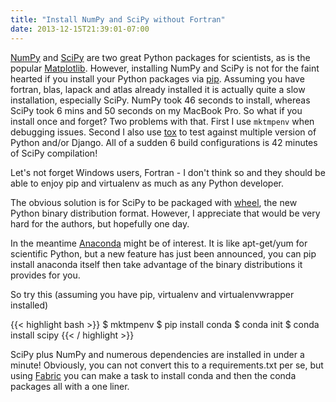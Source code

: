 ```yaml
---
title: "Install NumPy and SciPy without Fortran"
date: 2013-12-15T21:39:01-07:00
---
```


[NumPy](http://www.numpy.org/) and [SciPy](http://www.scipy.org/) are
two great Python packages for scientists, as is the popular
[Matplotlib](http://matplotlib.org/). However, installing NumPy and
SciPy is not for the faint hearted if you install your Python packages
via [pip](http://www.pip-installer.org/). Assuming you have fortran,
blas, lapack and atlas already installed it is actually quite a slow
installation, especially SciPy. NumPy took 46 seconds to install,
whereas SciPy took 6 mins and 50 seconds on my MacBook Pro. So what if
you install once and forget? Two problems with that. First I use 
``mktmpenv`` when debugging issues. Second I also use
[tox](http://tox.readthedocs.org/) to test against multiple version of
Python and/or Django. All of a sudden 6 build configurations is 42
minutes of SciPy compilation!  
  
Let's not forget Windows users, Fortran - I don't think so and they
should be able to enjoy pip and virtualenv as much as any Python
developer.  
  
The obvious solution is for SciPy to be packaged with
[wheel](http://wheel.readthedocs.org/), the new Python binary
distribution format. However, I appreciate that would be very hard for
the authors, but hopefully one day.  
  
In the meantime [Anaconda](https://store.continuum.io/cshop/anaconda/)
might be of interest. It is like apt-get/yum for scientific Python, but
a new feature has just been announced, you can pip install anaconda
itself then take advantage of the binary distributions it provides for
you.

So try this (assuming you have pip, virtualenv and virtualenvwrapper 
installed)  

{{< highlight bash >}}
$ mktmpenv
$ pip install conda
$ conda init
$ conda install scipy
{{< / highlight >}}
    
SciPy plus NumPy and numerous dependencies are installed in under a
minute! Obviously, you can not convert this to a requirements.txt per
se, but using [Fabric](http://fabfile.org/) you can make a task to
install conda and then the conda packages all with a one liner.